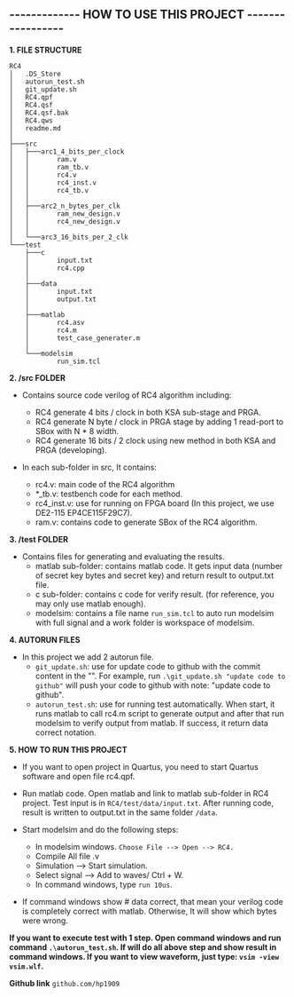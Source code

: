 ## -------------  HOW TO USE THIS PROJECT -----------------

**1. FILE STRUCTURE**

    RC4
    │   .DS_Store
    │   autorun_test.sh
    │   git_update.sh
    │   RC4.qpf
    │   RC4.qsf
    │   RC4.qsf.bak
    │   RC4.qws
    │   readme.md
    │       
    ├───src
    │   ├───arc1_4_bits_per_clock
    │   │       ram.v
    │   │       ram_tb.v
    │   │       rc4.v
    │   │       rc4_inst.v
    │   │       rc4_tb.v
    │   │       
    │   ├───arc2_n_bytes_per_clk
    │   │       ram_new_design.v
    │   │       rc4_new_design.v
    │   │       
    │   └───arc3_16_bits_per_2_clk
    └───test
        ├───c
        │       input.txt
        │       rc4.cpp
        │       
        ├───data
        │       input.txt
        │       output.txt
        │       
        ├───matlab
        │       rc4.asv
        │       rc4.m
        │       test_case_generater.m
        │       
        └───modelsim
                run_sim.tcl

**2. /src FOLDER**

- Contains source code verilog of RC4 algorithm including:
    +   RC4 generate 4 bits / clock in both KSA sub-stage and PRGA.
    +   RC4 generate N byte / clock in PRGA stage by adding 1 read-port to SBox with N * 8 width.
    +   RC4 generate 16 bits / 2 clock using new method in both KSA and PRGA (developing).

-   In each sub-folder in src, It contains:
    +   rc4.v: main code of the RC4 algorithm
    +   *_tb.v: testbench code for each method.
    +   rc4_inst.v: use for running on FPGA board (In this project, we use DE2-115 EP4CE115F29C7).
    +   ram.v: contains code to generate SBox of the RC4 algorithm.

**3. /test FOLDER**

- Contains files for generating and evaluating the results.
    +   matlab sub-folder: contains matlab code. It gets input data (number of secret key bytes and secret key)
                            and return result to output.txt file.
    +   c sub-folder: contains c code for verify result. (for reference, you may only use matlab enough).
    +   modelsim: contains a file name `run_sim.tcl` to auto run modelsim with full signal and a work folder is 
                    workspace of modelsim.

**4. AUTORUN FILES**

-   In this project we add 2 autorun file. 
    +   `git_update.sh`: use for update code to github with the 
        commit content in the "". For example, run `.\git_update.sh "update code to github"` will push your code to github
        with note: "update code to github".
    +   `autorun_test.sh`: use for running test automatically. When start, it runs matlab to call rc4.m script to generate 
        output and after that run modelsim to verify output from matlab. If success, it return data correct notation.
    
**5. HOW TO RUN THIS PROJECT**

-   If you want to open project in Quartus, you need to start Quartus software and open file rc4.qpf.

-   Run matlab code. Open matlab and link to matlab sub-folder in RC4 project. Test input is in
    `RC4/test/data/input.txt`. After running code, result is written to output.txt in the same folder `/data`.

-   Start modelsim and do the following steps:
    +   In modelsim windows. `Choose File --> Open --> RC4.`
    +   Compile All file .v
    +   Simulation --> Start simulation.
    +   Select signal --> Add to waves/ Ctrl + W.
    +   In command windows, type `run 10us`.

-   If command windows show # data correct, that mean your verilog code is completely correct with matlab.
    Otherwise, It will show which bytes were wrong. 

**If you want to execute test with 1 step. Open command windows and run command `.\autorun_test.sh`. If will do all above step
    and show result in command windows. If you want to view waveform, just type: `vsim -view vsim.wlf`.**

**Github link**
`github.com/hp1909`